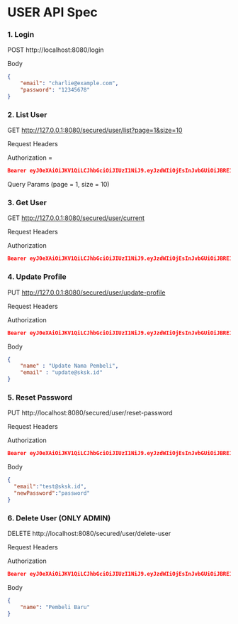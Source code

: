 # USER API Spec

### 1. Login

POST http://localhost:8080/login

Body

```json
{
    "email": "charlie@example.com",
    "password": "12345678"
}
```


### 2. List User

GET http://127.0.0.1:8080/secured/user/list?page=1&size=10

Request Headers

Authorization =
```json lines
Bearer eyJ0eXAiOiJKV1QiLCJhbGciOiJIUzI1NiJ9.eyJzdWIiOjEsInJvbGUiOiJBRE1JTiIsImlhdCI6MTcyMDkzMjAzMDMyNiwiZXhwIjoxNzIwOTM1NjMwMzI2fQ.-XFb75wOdUcTEKVixl2YXqanxuLe0SX_wqEGnm07FrE
```

Query Params (page = 1, size = 10)


### 3. Get User

GET http://127.0.0.1:8080/secured/user/current

Request Headers

Authorization
```json lines
Bearer eyJ0eXAiOiJKV1QiLCJhbGciOiJIUzI1NiJ9.eyJzdWIiOjEsInJvbGUiOiJBRE1JTiIsImlhdCI6MTcyMDkzMjAzMDMyNiwiZXhwIjoxNzIwOTM1NjMwMzI2fQ.-XFb75wOdUcTEKVixl2YXqanxuLe0SX_wqEGnm07FrE
```

### 4. Update Profile

PUT http://127.0.0.1:8080/secured/user/update-profile

Request Headers

Authorization
```json lines
Bearer eyJ0eXAiOiJKV1QiLCJhbGciOiJIUzI1NiJ9.eyJzdWIiOjEsInJvbGUiOiJBRE1JTiIsImlhdCI6MTcyMDkzMjAzMDMyNiwiZXhwIjoxNzIwOTM1NjMwMzI2fQ.-XFb75wOdUcTEKVixl2YXqanxuLe0SX_wqEGnm07FrE
```

Body

```json
{
    "name" : "Update Nama Pembeli",
    "email" : "update@sksk.id"
}
```

### 5. Reset Password

PUT http://localhost:8080/secured/user/reset-password

Request Headers

Authorization
```json lines
Bearer eyJ0eXAiOiJKV1QiLCJhbGciOiJIUzI1NiJ9.eyJzdWIiOjEsInJvbGUiOiJBRE1JTiIsImlhdCI6MTcyMDkzMjAzMDMyNiwiZXhwIjoxNzIwOTM1NjMwMzI2fQ.-XFb75wOdUcTEKVixl2YXqanxuLe0SX_wqEGnm07FrE
```

Body 

```json
{
  "email":"test@sksk.id",
  "newPassword":"password"
}
```

### 6. Delete User (ONLY ADMIN)

DELETE http://localhost:8080/secured/user/delete-user

Request Headers

Authorization
```json lines
Bearer eyJ0eXAiOiJKV1QiLCJhbGciOiJIUzI1NiJ9.eyJzdWIiOjEsInJvbGUiOiJBRE1JTiIsImlhdCI6MTcyMDkzMjAzMDMyNiwiZXhwIjoxNzIwOTM1NjMwMzI2fQ.-XFb75wOdUcTEKVixl2YXqanxuLe0SX_wqEGnm07FrE
```

Body

```json
{
    "name": "Pembeli Baru"
}

```